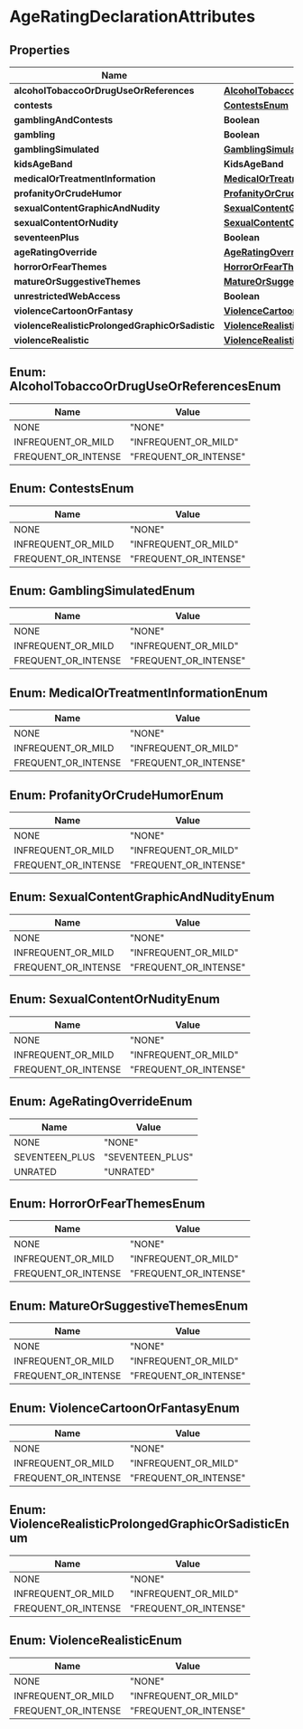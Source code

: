 

# AgeRatingDeclarationAttributes


## Properties

| Name | Type | Description | Notes |
|------------ | ------------- | ------------- | -------------|
|**alcoholTobaccoOrDrugUseOrReferences** | [**AlcoholTobaccoOrDrugUseOrReferencesEnum**](#AlcoholTobaccoOrDrugUseOrReferencesEnum) |  |  [optional] |
|**contests** | [**ContestsEnum**](#ContestsEnum) |  |  [optional] |
|**gamblingAndContests** | **Boolean** |  |  [optional] |
|**gambling** | **Boolean** |  |  [optional] |
|**gamblingSimulated** | [**GamblingSimulatedEnum**](#GamblingSimulatedEnum) |  |  [optional] |
|**kidsAgeBand** | **KidsAgeBand** |  |  [optional] |
|**medicalOrTreatmentInformation** | [**MedicalOrTreatmentInformationEnum**](#MedicalOrTreatmentInformationEnum) |  |  [optional] |
|**profanityOrCrudeHumor** | [**ProfanityOrCrudeHumorEnum**](#ProfanityOrCrudeHumorEnum) |  |  [optional] |
|**sexualContentGraphicAndNudity** | [**SexualContentGraphicAndNudityEnum**](#SexualContentGraphicAndNudityEnum) |  |  [optional] |
|**sexualContentOrNudity** | [**SexualContentOrNudityEnum**](#SexualContentOrNudityEnum) |  |  [optional] |
|**seventeenPlus** | **Boolean** |  |  [optional] |
|**ageRatingOverride** | [**AgeRatingOverrideEnum**](#AgeRatingOverrideEnum) |  |  [optional] |
|**horrorOrFearThemes** | [**HorrorOrFearThemesEnum**](#HorrorOrFearThemesEnum) |  |  [optional] |
|**matureOrSuggestiveThemes** | [**MatureOrSuggestiveThemesEnum**](#MatureOrSuggestiveThemesEnum) |  |  [optional] |
|**unrestrictedWebAccess** | **Boolean** |  |  [optional] |
|**violenceCartoonOrFantasy** | [**ViolenceCartoonOrFantasyEnum**](#ViolenceCartoonOrFantasyEnum) |  |  [optional] |
|**violenceRealisticProlongedGraphicOrSadistic** | [**ViolenceRealisticProlongedGraphicOrSadisticEnum**](#ViolenceRealisticProlongedGraphicOrSadisticEnum) |  |  [optional] |
|**violenceRealistic** | [**ViolenceRealisticEnum**](#ViolenceRealisticEnum) |  |  [optional] |



## Enum: AlcoholTobaccoOrDrugUseOrReferencesEnum

| Name | Value |
|---- | -----|
| NONE | &quot;NONE&quot; |
| INFREQUENT_OR_MILD | &quot;INFREQUENT_OR_MILD&quot; |
| FREQUENT_OR_INTENSE | &quot;FREQUENT_OR_INTENSE&quot; |



## Enum: ContestsEnum

| Name | Value |
|---- | -----|
| NONE | &quot;NONE&quot; |
| INFREQUENT_OR_MILD | &quot;INFREQUENT_OR_MILD&quot; |
| FREQUENT_OR_INTENSE | &quot;FREQUENT_OR_INTENSE&quot; |



## Enum: GamblingSimulatedEnum

| Name | Value |
|---- | -----|
| NONE | &quot;NONE&quot; |
| INFREQUENT_OR_MILD | &quot;INFREQUENT_OR_MILD&quot; |
| FREQUENT_OR_INTENSE | &quot;FREQUENT_OR_INTENSE&quot; |



## Enum: MedicalOrTreatmentInformationEnum

| Name | Value |
|---- | -----|
| NONE | &quot;NONE&quot; |
| INFREQUENT_OR_MILD | &quot;INFREQUENT_OR_MILD&quot; |
| FREQUENT_OR_INTENSE | &quot;FREQUENT_OR_INTENSE&quot; |



## Enum: ProfanityOrCrudeHumorEnum

| Name | Value |
|---- | -----|
| NONE | &quot;NONE&quot; |
| INFREQUENT_OR_MILD | &quot;INFREQUENT_OR_MILD&quot; |
| FREQUENT_OR_INTENSE | &quot;FREQUENT_OR_INTENSE&quot; |



## Enum: SexualContentGraphicAndNudityEnum

| Name | Value |
|---- | -----|
| NONE | &quot;NONE&quot; |
| INFREQUENT_OR_MILD | &quot;INFREQUENT_OR_MILD&quot; |
| FREQUENT_OR_INTENSE | &quot;FREQUENT_OR_INTENSE&quot; |



## Enum: SexualContentOrNudityEnum

| Name | Value |
|---- | -----|
| NONE | &quot;NONE&quot; |
| INFREQUENT_OR_MILD | &quot;INFREQUENT_OR_MILD&quot; |
| FREQUENT_OR_INTENSE | &quot;FREQUENT_OR_INTENSE&quot; |



## Enum: AgeRatingOverrideEnum

| Name | Value |
|---- | -----|
| NONE | &quot;NONE&quot; |
| SEVENTEEN_PLUS | &quot;SEVENTEEN_PLUS&quot; |
| UNRATED | &quot;UNRATED&quot; |



## Enum: HorrorOrFearThemesEnum

| Name | Value |
|---- | -----|
| NONE | &quot;NONE&quot; |
| INFREQUENT_OR_MILD | &quot;INFREQUENT_OR_MILD&quot; |
| FREQUENT_OR_INTENSE | &quot;FREQUENT_OR_INTENSE&quot; |



## Enum: MatureOrSuggestiveThemesEnum

| Name | Value |
|---- | -----|
| NONE | &quot;NONE&quot; |
| INFREQUENT_OR_MILD | &quot;INFREQUENT_OR_MILD&quot; |
| FREQUENT_OR_INTENSE | &quot;FREQUENT_OR_INTENSE&quot; |



## Enum: ViolenceCartoonOrFantasyEnum

| Name | Value |
|---- | -----|
| NONE | &quot;NONE&quot; |
| INFREQUENT_OR_MILD | &quot;INFREQUENT_OR_MILD&quot; |
| FREQUENT_OR_INTENSE | &quot;FREQUENT_OR_INTENSE&quot; |



## Enum: ViolenceRealisticProlongedGraphicOrSadisticEnum

| Name | Value |
|---- | -----|
| NONE | &quot;NONE&quot; |
| INFREQUENT_OR_MILD | &quot;INFREQUENT_OR_MILD&quot; |
| FREQUENT_OR_INTENSE | &quot;FREQUENT_OR_INTENSE&quot; |



## Enum: ViolenceRealisticEnum

| Name | Value |
|---- | -----|
| NONE | &quot;NONE&quot; |
| INFREQUENT_OR_MILD | &quot;INFREQUENT_OR_MILD&quot; |
| FREQUENT_OR_INTENSE | &quot;FREQUENT_OR_INTENSE&quot; |



